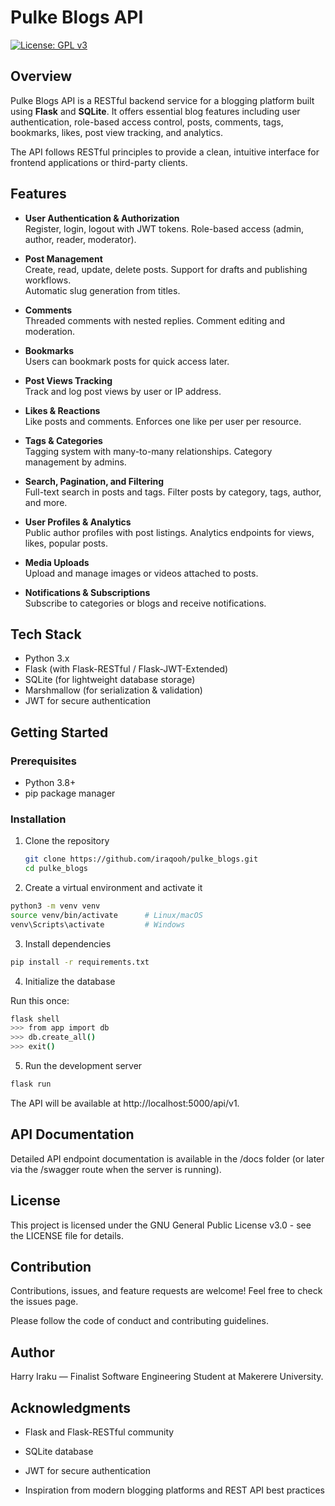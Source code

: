 # Pulke Blogs API

[![License: GPL v3](https://img.shields.io/badge/License-GPLv3-blue.svg)](https://www.gnu.org/licenses/gpl-3.0)

## Overview

Pulke Blogs API is a RESTful backend service for a blogging platform built using **Flask** and **SQLite**. It offers essential blog features including user authentication, role-based access control, posts, comments, tags, bookmarks, likes, post view tracking, and analytics.

The API follows RESTful principles to provide a clean, intuitive interface for frontend applications or third-party clients.

## Features

- **User Authentication & Authorization**  
  Register, login, logout with JWT tokens. Role-based access (admin, author, reader, moderator).

- **Post Management**  
  Create, read, update, delete posts. Support for drafts and publishing workflows.  
  Automatic slug generation from titles.

- **Comments**  
  Threaded comments with nested replies. Comment editing and moderation.

- **Bookmarks**  
  Users can bookmark posts for quick access later.

- **Post Views Tracking**  
  Track and log post views by user or IP address.

- **Likes & Reactions**  
  Like posts and comments. Enforces one like per user per resource.

- **Tags & Categories**  
  Tagging system with many-to-many relationships. Category management by admins.

- **Search, Pagination, and Filtering**  
  Full-text search in posts and tags. Filter posts by category, tags, author, and more.

- **User Profiles & Analytics**  
  Public author profiles with post listings. Analytics endpoints for views, likes, popular posts.

- **Media Uploads**  
  Upload and manage images or videos attached to posts.

- **Notifications & Subscriptions**  
  Subscribe to categories or blogs and receive notifications.

## Tech Stack

- Python 3.x  
- Flask (with Flask-RESTful / Flask-JWT-Extended)  
- SQLite (for lightweight database storage)  
- Marshmallow (for serialization & validation)  
- JWT for secure authentication

## Getting Started

### Prerequisites

- Python 3.8+  
- pip package manager

### Installation

1. Clone the repository  
   ```bash
   git clone https://github.com/iraqooh/pulke_blogs.git
   cd pulke_blogs
   ```
2. Create a virtual environment and activate it

```bash
python3 -m venv venv
source venv/bin/activate      # Linux/macOS
venv\Scripts\activate         # Windows
```

3. Install dependencies

```bash
pip install -r requirements.txt
```

4. Initialize the database

Run this once:

```bash
flask shell
>>> from app import db
>>> db.create_all()
>>> exit()
```

5. Run the development server

```bash
flask run
```
The API will be available at http://localhost:5000/api/v1.

## API Documentation

Detailed API endpoint documentation is available in the /docs folder (or later via the /swagger route when the server is running).

## License

This project is licensed under the GNU General Public License v3.0 - see the LICENSE file for details.

## Contribution

Contributions, issues, and feature requests are welcome! Feel free to check the issues page.

Please follow the code of conduct and contributing guidelines.

## Author
Harry Iraku — Finalist Software Engineering Student at Makerere University.

## Acknowledgments

- Flask and Flask-RESTful community

- SQLite database

- JWT for secure authentication

- Inspiration from modern blogging platforms and REST API best practices
